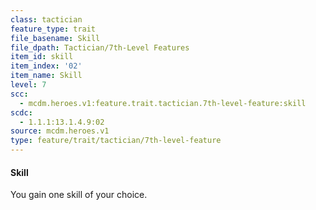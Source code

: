 ```yaml
---
class: tactician
feature_type: trait
file_basename: Skill
file_dpath: Tactician/7th-Level Features
item_id: skill
item_index: '02'
item_name: Skill
level: 7
scc:
  - mcdm.heroes.v1:feature.trait.tactician.7th-level-feature:skill
scdc:
  - 1.1.1:13.1.4.9:02
source: mcdm.heroes.v1
type: feature/trait/tactician/7th-level-feature
---
```


#### Skill

You gain one skill of your choice.
